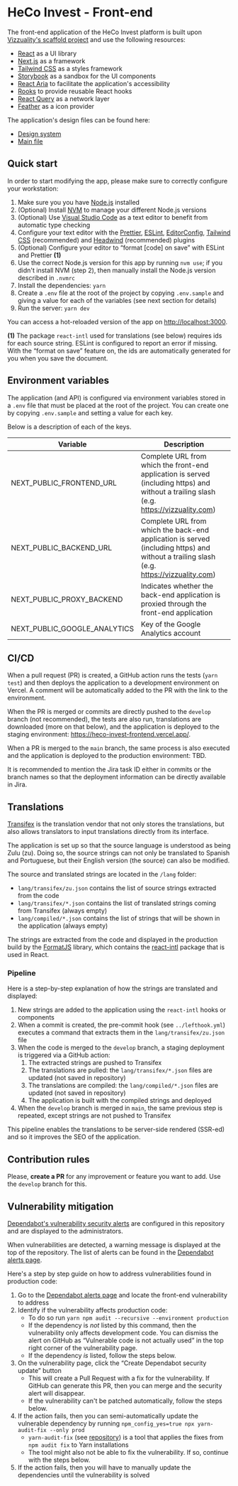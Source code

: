 # HeCo Invest - Front-end

The front-end application of the HeCo Invest platform is built upon [Vizzuality's scaffold project](https://github.com/Vizzuality/front-end-scaffold) and use the following resources:

- [React](https://reactjs.org/) as a UI library
- [Next.js](https://nextjs.org/) as a framework
- [Tailwind CSS](https://tailwindcss.com/) as a styles framework
- [Storybook](https://storybook.js.org/) as a sandbox for the UI components
- [React Aria](https://react-spectrum.adobe.com/react-aria/index.html) to facilitate the application's accessibility
- [Rooks](https://react-hooks.org/) to provide reusable React hooks
- [React Query](https://react-query.tanstack.com/) as a network layer
- [Feather](https://feathericons.com/) as a icon provider

The application's design files can be found here:

- [Design system](https://www.figma.com/file/3epSYh4KQZBCyh4Y5OzmHw/HeCo---Design-System?node-id=2345%3A4760)
- [Main file](https://www.figma.com/file/KC49uMR9t1YARmFR0Sr6aN/HeCo---Work-in-progress?node-id=0%3A1)

## Quick start

In order to start modifying the app, please make sure to correctly configure your workstation:

1. Make sure you you have [Node.js](https://nodejs.org/en/) installed
2. (Optional) Install [NVM](https://github.com/nvm-sh/nvm) to manage your different Node.js versions
3. (Optional) Use [Visual Studio Code](https://code.visualstudio.com/) as a text editor to benefit from automatic type checking
4. Configure your text editor with the [Prettier](https://prettier.io/), [ESLint](https://eslint.org/), [EditorConfig](https://editorconfig.org/), [Tailwind CSS](https://tailwindcss.com/docs/plugins) (recommended) and [Headwind](https://github.com/heybourn/headwind) (recommended) plugins
5. (Optional) Configure your editor to “format [code] on save” with ESLint and Prettier **(1)**
6. Use the correct Node.js version for this app by running `nvm use`; if you didn't install NVM (step 2), then manually install the Node.js version described in `.nvmrc`
7. Install the dependencies: `yarn`
8. Create a `.env` file at the root of the project by copying `.env.sample` and giving a value for each of the variables (see next section for details)
9. Run the server: `yarn dev`

You can access a hot-reloaded version of the app on [http://localhost:3000](http://localhost:3000).

**(1)** The package `react-intl` used for translations (see below) requires ids for each source string. ESLint is configured to report an error if missing. With the “format on save” feature on, the ids are automatically generated for you when you save the document.

## Environment variables

The application (and API) is configured via environment variables stored in a `.env` file that must be placed at the root of the project. You can create one by copying `.env.sample` and setting a value for each key.

Below is a description of each of the keys.

| Variable                     | Description                                                                                                                              |
| ---------------------------- | ---------------------------------------------------------------------------------------------------------------------------------------- |
| NEXT_PUBLIC_FRONTEND_URL     | Complete URL from which the front-end application is served (including https) and without a trailing slash (e.g. https://vizzuality.com) |
| NEXT_PUBLIC_BACKEND_URL      | Complete URL from which the back-end application is served (including https) and without a trailing slash (e.g. https://vizzuality.com)  |
| NEXT_PUBLIC_PROXY_BACKEND    | Indicates whether the back-end application is proxied through the front-end application                                                  |
| NEXT_PUBLIC_GOOGLE_ANALYTICS | Key of the Google Analytics account                                                                                                      |

## CI/CD

When a pull request (PR) is created, a GitHub action runs the tests (`yarn test`) and then deploys the application to a development environment on Vercel. A comment will be automatically added to the PR with the link to the environment.

When the PR is merged or commits are directly pushed to the `develop` branch (not recommended), the tests are also run, translations are downloaded (more on that below), and the application is deployed to the staging environment: https://heco-invest-frontend.vercel.app/.

When a PR is merged to the `main` branch, the same process is also executed and the application is deployed to the production environment: TBD.

It is recommended to mention the Jira task ID either in commits or the branch names so that the deployment information can be directly available in Jira.

## Translations

[Transifex](https://www.transifex.com/) is the translation vendor that not only stores the translations, but also allows translators to input translations directly from its interface.

The application is set up so that the source language is understood as being Zulu (zu). Doing so, the source strings can not only be translated to Spanish and Portuguese, but their English version (the source) can also be modified.

The source and translated strings are located in the `/lang` folder:

- `lang/transifex/zu.json` contains the list of source strings extracted from the code
- `lang/transifex/*.json` contains the list of translated strings coming from Transifex (always empty)
- `lang/compiled/*.json` contains the list of strings that will be shown in the application (always empty)

The strings are extracted from the code and displayed in the production build by the [FormatJS](https://formatjs.io/) library, which contains the [react-intl](https://formatjs.io/docs/getting-started/installation) package that is used in React.

### Pipeline

Here is a step-by-step explanation of how the strings are translated and displayed:

1. New strings are added to the application using the `react-intl` hooks or components
2. When a commit is created, the pre-commit hook (see `../lefthook.yml`) executes a command that extracts them in the `lang/transifex/zu.json` file
3. When the code is merged to the `develop` branch, a staging deployment is triggered via a GitHub action:
   1. The extracted strings are pushed to Transifex
   2. The translations are pulled: the `lang/transifex/*.json` files are updated (not saved in repository)
   3. The translations are compiled: the `lang/compiled/*.json` files are updated (not saved in repository)
   4. The application is built with the compiled strings and deployed
4. When the `develop` branch is merged in `main`, the same previous step is repeated, except strings are not pushed to Transifex

This pipeline enables the translations to be server-side rendered (SSR-ed) and so it improves the SEO of the application.

## Contribution rules

Please, **create a PR** for any improvement or feature you want to add. Use the `develop` branch for this.

## Vulnerability mitigation

[Dependabot's vulnerability security alerts](https://docs.github.com/en/code-security/dependabot/dependabot-alerts/about-dependabot-alerts) are configured in this repository and are displayed to the administrators.

When vulnerabilities are detected, a warning message is displayed at the top of the repository. The list of alerts can be found in the [Dependabot alerts page](https://github.com/Vizzuality/heco-invest/security/dependabot).

Here's a step by step guide on how to address vulnerabilities found in production code:

1. Go to the [Dependabot alerts page](https://github.com/Vizzuality/heco-invest/security/dependabot) and locate the front-end vulnerability to address
2. Identify if the vulnerability affects production code:
   - To do so run `yarn npm audit --recursive --environment production`
   - If the dependency is _not_ listed by this command, then the vulnerability only affects development code. You can dismiss the alert on GitHub as “Vulnerable code is not actually used” in the top right corner of the vulnerability page.
   - If the dependency _is_ listed, follow the steps below.
3. On the vulnerability page, click the “Create Dependabot security update” button
   - This will create a Pull Request with a fix for the vulnerability. If GitHub can generate this PR, then you can merge and the security alert will disappear.
   - If the vulnerability can't be patched automatically, follow the steps below.
4. If the action fails, then you can semi-automatically update the vulnerable dependency by running `npm_config_yes=true npx yarn-audit-fix --only prod`
   - `yarn-audit-fix` (see [repository](https://github.com/antongolub/yarn-audit-fix)) is a tool that applies the fixes from `npm audit fix` to Yarn installations
   - The tool might also not be able to fix the vulnerability. If so, continue with the steps below.
5. If the action fails, then you will have to manually update the dependencies until the vulnerability is solved
